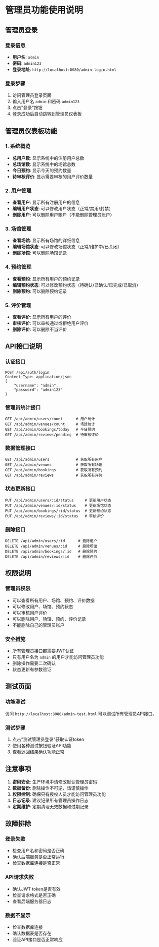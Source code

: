 # 管理员功能使用说明

## 管理员登录

### 登录信息
- **用户名**: `admin`
- **密码**: `admin123`
- **登录地址**: `http://localhost:8080/admin-login.html`

### 登录步骤
1. 访问管理员登录页面
2. 输入用户名 `admin` 和密码 `admin123`
3. 点击"登录"按钮
4. 登录成功后自动跳转到管理员仪表板

## 管理员仪表板功能

### 1. 系统概览
- **总用户数**: 显示系统中的注册用户总数
- **总场馆数**: 显示系统中的场馆总数
- **今日预约**: 显示今天的预约数量
- **待审核评价**: 显示需要审核的用户评价数量

### 2. 用户管理
- **查看用户**: 显示所有注册用户的信息
- **编辑用户状态**: 可以修改用户状态（正常/禁用/封禁）
- **删除用户**: 可以删除用户账户（不能删除管理员账户）

### 3. 场馆管理
- **查看场馆**: 显示所有场馆的详细信息
- **编辑场馆状态**: 可以修改场馆状态（正常/维护中/已关闭）
- **删除场馆**: 可以删除场馆记录

### 4. 预约管理
- **查看预约**: 显示所有用户的预约记录
- **编辑预约状态**: 可以修改预约状态（待确认/已确认/已完成/已取消）
- **删除预约**: 可以删除预约记录

### 5. 评价管理
- **查看评价**: 显示所有用户的评价
- **审核评价**: 可以审核通过或拒绝用户评价
- **删除评价**: 可以删除不当评价

## API接口说明

### 认证接口
```
POST /api/auth/login
Content-Type: application/json
{
    "username": "admin",
    "password": "admin123"
}
```

### 管理员统计接口
```
GET /api/admin/users/count      # 用户统计
GET /api/admin/venues/count     # 场馆统计
GET /api/admin/bookings/today   # 今日预约
GET /api/admin/reviews/pending  # 待审核评价
```

### 数据管理接口
```
GET /api/admin/users            # 获取所有用户
GET /api/admin/venues           # 获取所有场馆
GET /api/admin/bookings         # 获取所有预约
GET /api/admin/reviews          # 获取所有评价
```

### 状态更新接口
```
PUT /api/admin/users/:id/status     # 更新用户状态
PUT /api/admin/venues/:id/status    # 更新场馆状态
PUT /api/admin/bookings/:id/status  # 更新预约状态
PUT /api/admin/reviews/:id/status   # 审核评价
```

### 删除接口
```
DELETE /api/admin/users/:id      # 删除用户
DELETE /api/admin/venues/:id     # 删除场馆
DELETE /api/admin/bookings/:id   # 删除预约
DELETE /api/admin/reviews/:id    # 删除评价
```

## 权限说明

### 管理员权限
- 可以查看所有用户、场馆、预约、评价数据
- 可以修改用户、场馆、预约状态
- 可以审核用户评价
- 可以删除用户、场馆、预约、评价记录
- 不能删除自己的管理员账户

### 安全措施
- 所有管理员接口都需要JWT认证
- 只有用户名为 `admin` 的用户才能访问管理员功能
- 删除操作需要二次确认
- 状态更新有参数验证

## 测试页面

### 功能测试
访问 `http://localhost:8080/admin-test.html` 可以测试所有管理员API接口。

### 测试步骤
1. 点击"测试管理员登录"获取认证token
2. 使用各种测试按钮验证API功能
3. 查看返回结果确认功能正常

## 注意事项

1. **密码安全**: 生产环境中请修改默认管理员密码
2. **数据备份**: 删除操作不可逆，请谨慎操作
3. **权限控制**: 确保只有授权人员才能访问管理员功能
4. **日志记录**: 建议记录所有管理员操作日志
5. **定期维护**: 定期清理无效数据和过期记录

## 故障排除

### 登录失败
- 检查用户名和密码是否正确
- 确认后端服务是否正常运行
- 检查数据库连接是否正常

### API请求失败
- 确认JWT token是否有效
- 检查请求格式是否正确
- 查看后端服务器日志

### 数据不显示
- 检查数据库连接
- 确认数据表是否存在
- 验证API接口是否正常响应 